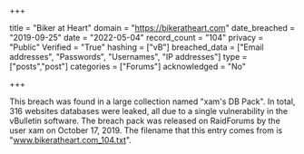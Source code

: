 +++

title = "Biker at Heart"
domain = "https://bikeratheart.com"
date_breached = "2019-09-25"
date = "2022-05-04"
record_count = "104"
privacy = "Public"
Verified = "True"
hashing = ["vB"]
breached_data = ["Email addresses", "Passwords", "Usernames", "IP addresses"]
type = ["posts","post"]
categories = ["Forums"]
acknowledged = "No"


+++


This breach was found in a large collection named "xam's DB Pack". In total, 316 websites databases were leaked, all due to a single vulnerability in the vBulletin software. The breach pack was released on RaidForums by the user xam on October 17, 2019. The filename that this entry comes from is "www.bikeratheart.com_104.txt".

